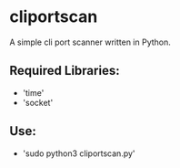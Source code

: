 # cliportscan
A simple cli port scanner written in Python.

## Required Libraries:
- 'time'
- 'socket'

## Use:
- 'sudo python3 cliportscan.py'
